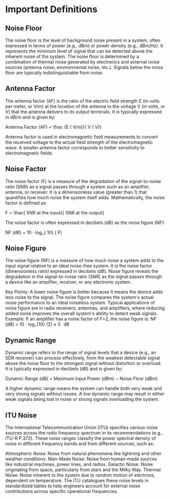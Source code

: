 
# Important Definitions

## Noise Floor

The noise floor is the level of background noise present in a system, often expressed in terms of power (e.g., dBm) or power density (e.g., dBm/Hz). It represents the minimum level of signal that can be detected above the inherent noise of the system. The noise floor is determined by a combination of thermal noise generated by electronics and external noise sources (antenna noise, environmental noise, etc.). Signals below the noise floor are typically indistinguishable from noise.

## Antenna Factor

The antenna factor (AF) is the ratio of the electric field strength E (in volts per meter, or V/m) at the location of the antenna to the voltage V (in volts, or V) that the antenna delivers to its output terminals. It is typically expressed in dB/m and is given by:

Antenna Factor (AF) = \frac {E ( V/m)}{ V ( V)}

Antenna factor is used in electromagnetic field measurements to convert the received voltage to the actual field strength of the electromagnetic wave. A smaller antenna factor corresponds to better sensitivity to electromagnetic fields.

## Noise Factor

The noise factor (F) is a measure of the degradation of the signal-to-noise ratio (SNR) as a signal passes through a system such as an amplifier, antenna, or receiver. It is a dimensionless value (greater than 1) that quantifies how much noise the system itself adds. Mathematically, the noise factor is defined as:

F = \frac{ SNR at the input}{ SNR at the output}

The noise factor is often expressed in decibels (dB) as the noise figure (NF):

NF (dB) = 10 ⋅ log_{ 10} ( F)

## Noise Figure

The noise figure (NF) is a measure of how much noise a system adds to the input signal relative to an ideal noise-free system. It is the noise factor (dimensionless ratio) expressed in decibels (dB). Noise figure reveals the degradation in the signal-to-noise ratio (SNR) as the signal passes through a device like an amplifier, receiver, or any electronic system.

Key Points:
A lower noise figure is better because it means the device adds less noise to the signal.
The noise figure compares the system's actual noise performance to an ideal noiseless system.
Typical applications of noise figure are in radio receivers, antennas, and amplifiers, where reducing added noise improves the overall system's ability to detect weak signals.
Example:
If an amplifier has a noise factor of 
F=2, the noise figure is:
NF (dB) = 10 ⋅ log_{10} (2) ≈ 3   dB

## Dynamic Range

Dynamic range refers to the range of signal levels that a device (e.g., an SDR receiver) can process effectively, from the weakest detectable signal above the noise floor to the strongest signal without distortion or overload. It is typically expressed in decibels (dB) and is given by:

Dynamic Range (dB) = Maximum Input Power (dBm) − Noise Floor (dBm)

A higher dynamic range means the system can handle both very weak and very strong signals without issues.
A low dynamic range may result in either weak signals being lost in noise or strong signals overloading the system.

## ITU Noise 

The International Telecommunication Union (ITU) specifies various noise sources across the radio frequency spectrum in its recommendations (e.g., ITU-R P.372). These noise ranges classify the power spectral density of noise in different frequency bands and from different sources, such as:

Atmospheric Noise: Noise from natural phenomena like lightning and other weather conditions.
Man-Made Noise: Noise from human-made sources like industrial machines, power lines, and radios.
Galactic Noise: Noise originating from space, particularly from stars and the Milky Way.
Thermal Noise: Noise inherent to the system due to random motion of electrons, dependent on temperature.
The ITU catalogues these noise levels in standardized tables to help engineers account for external noise contributions across specific operational frequencies.
